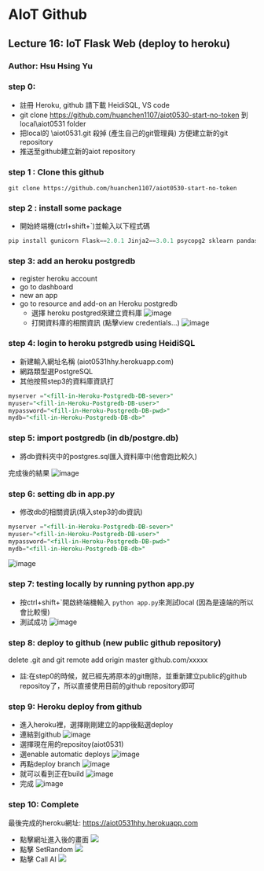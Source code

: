 # AIoT Github

## Lecture 16: IoT Flask Web (deploy to heroku)
### Author: Hsu Hsing Yu

###  step 0: 
* 註冊 Heroku, github 請下載 HeidiSQL, VS code
* git clone https://github.com/huanchen1107/aiot0530-start-no-token 到 local\aiot0531 folder
* 把local的 \aiot0531\.git 殺掉 (產生自己的git管理員) 方便建立新的git repository 
* 推送至github建立新的aiot repository

### step 1 : Clone this github
```
git clone https://github.com/huanchen1107/aiot0530-start-no-token
```

### step 2 : install some package
* 開始終端機(ctrl+shift+`)並輸入以下程式碼
```python
pip install gunicorn Flask==2.0.1 Jinja2==3.0.1 psycopg2 sklearn pandas numpy 
```

### step 3: add an heroku postgredb

* register heroku account
* go to dashboard
* new an app
* go to resource and add-on an Heroku postgredb
    * 選擇 heroku postgred來建立資料庫
    ![image](pic1.png)
    * 打開資料庫的相關資訊 (點擊view credentials...)
    ![image](pic2.png)

### step 4: login to heroku pstgredb using HeidiSQL
* 新建輸入網址名稱 (aiot0531hhy.herokuapp.com)
* 網路類型選PostgreSQL
* 其他按照step3的資料庫資訊打
```sql
myserver ="<fill-in-Heroku-Postgredb-DB-sever>"
myuser="<fill-in-Heroku-Postgredb-DB-user>"
mypassword="<fill-in-Heroku-Postgredb-DB-pwd>"
mydb="<fill-in-Heroku-Postgredb-DB-db>"
```

### step 5: import postgredb (in db/postgre.db)
* 將db資料夾中的postgres.sql匯入資料庫中(他會跑比較久)

完成後的結果
![image](pic3.png)

### step 6: setting db in app.py
* 修改db的相關資訊(填入step3的db資訊)
```sql
myserver ="<fill-in-Heroku-Postgredb-DB-sever>"
myuser="<fill-in-Heroku-Postgredb-DB-user>"
mypassword="<fill-in-Heroku-Postgredb-DB-pwd>"
mydb="<fill-in-Heroku-Postgredb-DB-db>"
```
![image](pic4-redacted_dot_app.png)

### step 7: testing locally by running python app.py
* 按ctrl+shift+`開啟終端機輸入 ```python app.py```來測試local (因為是遠端的所以會比較慢)
* 測試成功
![image](pic5.png)

### step 8: deploy to github (new public github repository)

delete .git and git remote add origin master github.com/xxxxx
* 註:在step0的時候，就已經先將原本的git刪除，並重新建立public的github repositoy了，所以直接使用目前的github repository即可


### step 9: Heroku deploy from github
* 進入heroku裡，選擇剛剛建立的app後點選deploy
* 連結到github
![image](deploy-redacted_dot_app.png)
* 選擇現在用的repositoy(aiot0531)
* 選enable automatic deploys
![image](pic6.png)
* 再點deploy branch
![image](pic7.png)
* 就可以看到正在build
![image](build.png)
* 完成
![image](finish.png)

### step 10: Complete

最後完成的heroku網址: https://aiot0531hhy.herokuapp.com
* 點擊網址進入後的畫面
![](pic8.png)
* 點擊 SetRandom
![](setrandom.png)
* 點擊 Call AI
![](callAI.png)







